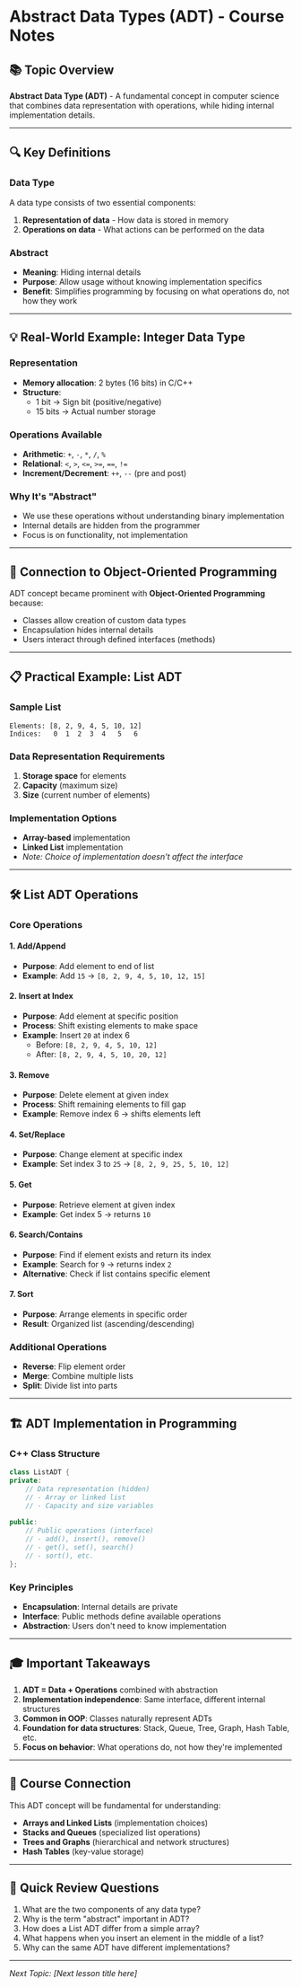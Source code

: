 # Abstract Data Types (ADT) - Course Notes

## 📚 Topic Overview
**Abstract Data Type (ADT)** - A fundamental concept in computer science that combines data representation with operations, while hiding internal implementation details.

---

## 🔍 Key Definitions

### Data Type
A data type consists of two essential components:
1. **Representation of data** - How data is stored in memory
2. **Operations on data** - What actions can be performed on the data

### Abstract
- **Meaning**: Hiding internal details
- **Purpose**: Allow usage without knowing implementation specifics
- **Benefit**: Simplifies programming by focusing on what operations do, not how they work

---

## 💡 Real-World Example: Integer Data Type

### Representation
- **Memory allocation**: 2 bytes (16 bits) in C/C++
- **Structure**:
  - 1 bit → Sign bit (positive/negative)
  - 15 bits → Actual number storage

### Operations Available
- **Arithmetic**: `+`, `-`, `*`, `/`, `%`
- **Relational**: `<`, `>`, `<=`, `>=`, `==`, `!=`
- **Increment/Decrement**: `++`, `--` (pre and post)

### Why It's "Abstract"
- We use these operations without understanding binary implementation
- Internal details are hidden from the programmer
- Focus is on functionality, not implementation

---

## 🎯 Connection to Object-Oriented Programming

ADT concept became prominent with **Object-Oriented Programming** because:
- Classes allow creation of custom data types
- Encapsulation hides internal details
- Users interact through defined interfaces (methods)

---

## 📋 Practical Example: List ADT

### Sample List
```
Elements: [8, 2, 9, 4, 5, 10, 12]
Indices:   0  1  2  3  4   5   6
```

### Data Representation Requirements
1. **Storage space** for elements
2. **Capacity** (maximum size)
3. **Size** (current number of elements)

### Implementation Options
- **Array-based** implementation
- **Linked List** implementation
- *Note: Choice of implementation doesn't affect the interface*

---

## 🛠️ List ADT Operations

### Core Operations

#### 1. **Add/Append**
- **Purpose**: Add element to end of list
- **Example**: Add `15` → `[8, 2, 9, 4, 5, 10, 12, 15]`

#### 2. **Insert at Index**
- **Purpose**: Add element at specific position
- **Process**: Shift existing elements to make space
- **Example**: Insert `20` at index 6
  - Before: `[8, 2, 9, 4, 5, 10, 12]`
  - After: `[8, 2, 9, 4, 5, 10, 20, 12]`

#### 3. **Remove**
- **Purpose**: Delete element at given index
- **Process**: Shift remaining elements to fill gap
- **Example**: Remove index 6 → shifts elements left

#### 4. **Set/Replace**
- **Purpose**: Change element at specific index
- **Example**: Set index 3 to `25` → `[8, 2, 9, 25, 5, 10, 12]`

#### 5. **Get**
- **Purpose**: Retrieve element at given index
- **Example**: Get index 5 → returns `10`

#### 6. **Search/Contains**
- **Purpose**: Find if element exists and return its index
- **Example**: Search for `9` → returns index `2`
- **Alternative**: Check if list contains specific element

#### 7. **Sort**
- **Purpose**: Arrange elements in specific order
- **Result**: Organized list (ascending/descending)

### Additional Operations
- **Reverse**: Flip element order
- **Merge**: Combine multiple lists
- **Split**: Divide list into parts

---

## 🏗️ ADT Implementation in Programming

### C++ Class Structure
```cpp
class ListADT {
private:
    // Data representation (hidden)
    // - Array or linked list
    // - Capacity and size variables
    
public:
    // Public operations (interface)
    // - add(), insert(), remove()
    // - get(), set(), search()
    // - sort(), etc.
};
```

### Key Principles
- **Encapsulation**: Internal details are private
- **Interface**: Public methods define available operations
- **Abstraction**: Users don't need to know implementation

---

## 🎓 Important Takeaways

1. **ADT = Data + Operations** combined with abstraction
2. **Implementation independence**: Same interface, different internal structures
3. **Common in OOP**: Classes naturally represent ADTs
4. **Foundation for data structures**: Stack, Queue, Tree, Graph, Hash Table, etc.
5. **Focus on behavior**: What operations do, not how they're implemented

---

## 🔗 Course Connection
This ADT concept will be fundamental for understanding:
- **Arrays and Linked Lists** (implementation choices)
- **Stacks and Queues** (specialized list operations)
- **Trees and Graphs** (hierarchical and network structures)
- **Hash Tables** (key-value storage)

---

## 📝 Quick Review Questions
1. What are the two components of any data type?
2. Why is the term "abstract" important in ADT?
3. How does a List ADT differ from a simple array?
4. What happens when you insert an element in the middle of a list?
5. Why can the same ADT have different implementations?

---

*Next Topic: [Next lesson title here]*